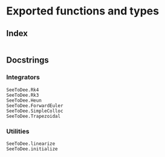 # Exported functions and types

## Index
```@index
```

## Docstrings

### Integrators
```@docs
SeeToDee.Rk4
SeeToDee.Rk3
SeeToDee.Heun
SeeToDee.ForwardEuler
SeeToDee.SimpleColloc
SeeToDee.Trapezoidal
```
### Utilities
```@docs
SeeToDee.linearize
SeeToDee.initialize
```